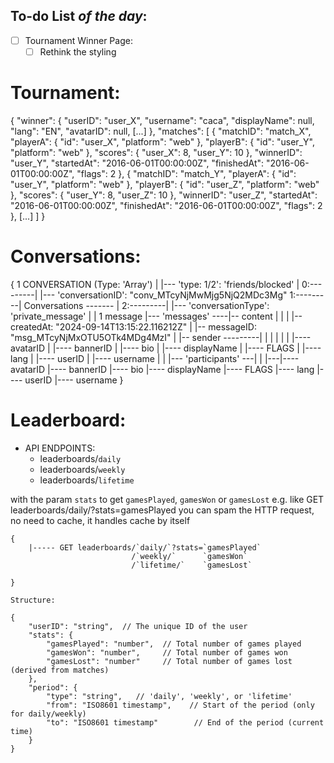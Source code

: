 ## To-do List *of the day*:

- [ ]  Tournament Winner Page:
    - [ ]  Rethink the styling

# Tournament:
{
	"winner": {
        "userID": "user_X",
        "username": "caca",
        "displayName": null,
        "lang": "EN",
        "avatarID": null,
        [...]
    },
    "matches": [
        {
            "matchID": "match_X",
            "playerA": {
                "id": "user_X",
                "platform": "web"
            },
            "playerB": {
                "id": "user_Y",
                "platform": "web"
            },
            "scores": {
                "user_X": 8,
                "user_Y": 10
            },
            "winnerID": "user_Y",
            "startedAt": "2016-06-01T00:00:00Z",
            "finishedAt": "2016-06-01T00:00:00Z",
            "flags": 2
        },
        {
            "matchID": "match_Y",
            "playerA": {
                "id": "user_Y",
                "platform": "web"
            },
            "playerB": {
                "id": "user_Z",
                "platform": "web"
            },
            "scores": {
                "user_Y": 8,
                "user_Z": 10
            },
            "winnerID": "user_Z",
            "startedAt": "2016-06-01T00:00:00Z",
            "finishedAt": "2016-06-01T00:00:00Z",
            "flags": 2
        },
        [...]
    ]
}

# Conversations:
{
									1 CONVERSATION (Type: 'Array')
									   |
									   |--- 'type: 1/2': 'friends/blocked'
									   |
	0:---------|                       |--- 'conversationID': "conv_MTcyNjMwMjg5NjQ2MDc3Mg"
	1:---------| Conversations ------- |
	2:---------|                       |--- 'conversationType': 'private_message'
	                                   |
									   |                  1 message
									   |--- 'messages' ----|-- content
								       |                   |
								       |                   |-- createdAt: "2024-09-14T13:15:22.116212Z"
								       |                   |-- messageID: "msg_MTcyNjMxOTU5OTk4MDg4MzI"
								       |                   |-- sender ---------|
								       |				                       |
								       |									   |
								       |									   |---- avatarID
								       |									   |---- bannerID
								       |									   |---- bio
								       |									   |---- displayName
								       |									   |---- FLAGS
								       |									   |---- lang
								       |									   |---- userID
								       |									   |---- username
									   |
									   |
									   |--- 'participants' ---|
									                          |
															  |---|---- avatarID
								        						  |---- bannerID
								        					      |---- bio
								        					      |---- displayName
								        					      |---- FLAGS
								        						  |---- lang
								        						  |---- userID
								        						  |---- username
}

# Leaderboard:

- API ENDPOINTS:
	- leaderboards/`daily`
	- leaderboards/`weekly`
	- leaderboards/`lifetime`

with the param `stats` to get `gamesPlayed`, `gamesWon` or `gamesLost`
e.g. like GET leaderboards/daily/?stats=gamesPlayed
you can spam the HTTP request, no need to cache, it handles cache by itself

```
{
	|----- GET leaderboards/`daily/`?stats=`gamesPlayed`
						   /`weekly/`      `gamesWon`
						   /`lifetime/`    `gamesLost`

}

Structure:

{
	"userID": "string",  // The unique ID of the user
	"stats": {
		"gamesPlayed": "number",  // Total number of games played
		"gamesWon": "number",     // Total number of games won
		"gamesLost": "number"     // Total number of games lost (derived from matches)
	},
	"period": {
		"type": "string",	// 'daily', 'weekly', or 'lifetime'
		"from": "ISO8601 timestamp",	// Start of the period (only for daily/weekly)
		"to": "ISO8601 timestamp"		 // End of the period (current time)
	}
}
```
